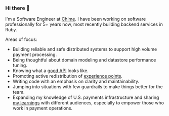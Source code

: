 ### Hi there 👋

<!--
**polina-soshnin/polina-soshnin** is a ✨ _special_ ✨ repository because its `README.md` (this file) appears on your GitHub profile.

Here are some ideas to get you started:

- 🔭 I’m currently working on ...
- 🌱 I’m currently learning ...
- 👯 I’m looking to collaborate on ...
- 🤔 I’m looking for help with ...
- 💬 Ask me about ...
- 📫 How to reach me: ...
- 😄 Pronouns: ...
- ⚡ Fun fact: ...
-->

I'm a Software Engineer at [Chime](https://www.chime.com/careers/). I have been working on software professionally for 5+ years now, most recently building backend services in Ruby.

Areas of focus:

- Building reliable and safe distributed systems to support high volume payment processing.
- Being thoughtful about domain modeling and datastore performance tuning.
- Knowing what a [good API](https://increment.com/apis/) looks like.
- Promoting active redistribution of [experience points](https://deniseyu.io/2020/05/23/habits-of-high-performing-teams.html).
- Writing code with an emphasis on clarity and maintainability.
- Jumping into situations with few guardrails to make things better for the team.
- Expanding my knowledge of U.S. payments infrastructure and sharing [my learnings](https://github.com/polina-soshnin/polina-soshnin/blob/master/payments_resources.md) with different audiences, especially to empower those who work in payment operations.

